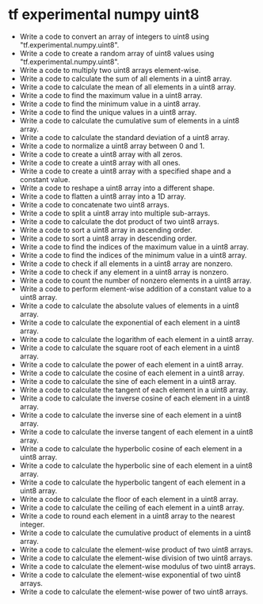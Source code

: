 # tf experimental numpy uint8

- Write a code to convert an array of integers to uint8 using "tf.experimental.numpy.uint8".
- Write a code to create a random array of uint8 values using "tf.experimental.numpy.uint8".
- Write a code to multiply two uint8 arrays element-wise.
- Write a code to calculate the sum of all elements in a uint8 array.
- Write a code to calculate the mean of all elements in a uint8 array.
- Write a code to find the maximum value in a uint8 array.
- Write a code to find the minimum value in a uint8 array.
- Write a code to find the unique values in a uint8 array.
- Write a code to calculate the cumulative sum of elements in a uint8 array.
- Write a code to calculate the standard deviation of a uint8 array.
- Write a code to normalize a uint8 array between 0 and 1.
- Write a code to create a uint8 array with all zeros.
- Write a code to create a uint8 array with all ones.
- Write a code to create a uint8 array with a specified shape and a constant value.
- Write a code to reshape a uint8 array into a different shape.
- Write a code to flatten a uint8 array into a 1D array.
- Write a code to concatenate two uint8 arrays.
- Write a code to split a uint8 array into multiple sub-arrays.
- Write a code to calculate the dot product of two uint8 arrays.
- Write a code to sort a uint8 array in ascending order.
- Write a code to sort a uint8 array in descending order.
- Write a code to find the indices of the maximum value in a uint8 array.
- Write a code to find the indices of the minimum value in a uint8 array.
- Write a code to check if all elements in a uint8 array are nonzero.
- Write a code to check if any element in a uint8 array is nonzero.
- Write a code to count the number of nonzero elements in a uint8 array.
- Write a code to perform element-wise addition of a constant value to a uint8 array.
- Write a code to calculate the absolute values of elements in a uint8 array.
- Write a code to calculate the exponential of each element in a uint8 array.
- Write a code to calculate the logarithm of each element in a uint8 array.
- Write a code to calculate the square root of each element in a uint8 array.
- Write a code to calculate the power of each element in a uint8 array.
- Write a code to calculate the cosine of each element in a uint8 array.
- Write a code to calculate the sine of each element in a uint8 array.
- Write a code to calculate the tangent of each element in a uint8 array.
- Write a code to calculate the inverse cosine of each element in a uint8 array.
- Write a code to calculate the inverse sine of each element in a uint8 array.
- Write a code to calculate the inverse tangent of each element in a uint8 array.
- Write a code to calculate the hyperbolic cosine of each element in a uint8 array.
- Write a code to calculate the hyperbolic sine of each element in a uint8 array.
- Write a code to calculate the hyperbolic tangent of each element in a uint8 array.
- Write a code to calculate the floor of each element in a uint8 array.
- Write a code to calculate the ceiling of each element in a uint8 array.
- Write a code to round each element in a uint8 array to the nearest integer.
- Write a code to calculate the cumulative product of elements in a uint8 array.
- Write a code to calculate the element-wise product of two uint8 arrays.
- Write a code to calculate the element-wise division of two uint8 arrays.
- Write a code to calculate the element-wise modulus of two uint8 arrays.
- Write a code to calculate the element-wise exponential of two uint8 arrays.
- Write a code to calculate the element-wise power of two uint8 arrays.